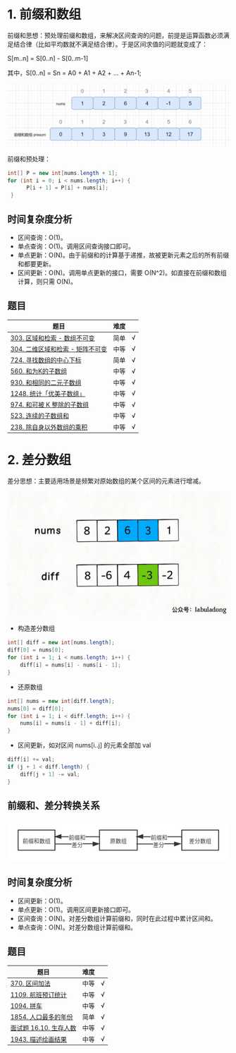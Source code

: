 # 1. 前缀和数组

前缀和思想：预处理前缀和数组，来解决区间查询的问题，前提是运算函数必须满足结合律（比如平均数就不满足结合律）。于是区间求值的问题就变成了：

S[m..n] = S[0..n] - S[0..m-1]

其中，S[0..n] = Sn = A0 + A1 + A2 + ... + An-1;

![prefix-sum.png](../../resources/prefix-sum.png)

前缀和预处理：

``` java
int[] P = new int[nums.length + 1];
for (int i = 0; i < nums.length; i++) {
      P[i + 1] = P[i] + nums[i];
 }
```

## 时间复杂度分析

- 区间查询：O(1)。
- 单点查询：O(1)。调用区间查询接口即可。
- 单点更新：O(N)。由于前缀和的计算基于递推，故被更新元素之后的所有前缀和都要更新。
- 区间更新：O(N)。调用单点更新的接口，需要 O(N^2)。如直接在前缀和数组计算，则只需 O(N)。

## 题目

|题目|难度||
|---|---|---|
|[303. 区域和检索 - 数组不可变](https://leetcode-cn.com/problems/range-sum-query-immutable/)|简单|√|
|[304. 二维区域和检索 - 矩阵不可变](https://leetcode-cn.com/problems/range-sum-query-2d-immutable/)|中等|√|
|[724. 寻找数组的中心下标](https://leetcode-cn.com/problems/find-pivot-index/)|简单|√|
|[560. 和为K的子数组](https://leetcode-cn.com/problems/subarray-sum-equals-k/)|中等|√|
|[930. 和相同的二元子数组](https://leetcode-cn.com/problems/binary-subarrays-with-sum/)|中等|√|
|[1248. 统计「优美子数组」](https://leetcode-cn.com/problems/count-number-of-nice-subarrays/)|中等|√|
|[974. 和可被 K 整除的子数组](https://leetcode-cn.com/problems/subarray-sums-divisible-by-k/)|中等|√|
|[523. 连续的子数组和](https://leetcode-cn.com/problems/continuous-subarray-sum/)|中等|√|
|[238. 除自身以外数组的乘积](https://leetcode-cn.com/problems/product-of-array-except-self/)|中等|√|

# 2. 差分数组

差分思想：主要适用场景是频繁对原始数组的某个区间的元素进行增减。

![diff.png](../../resources/diff.png)

- 构造差分数组

``` java
int[] diff = new int[nums.length];
diff[0] = nums[0];
for (int i = 1; i < nums.length; i++) {
    diff[i] = nums[i] - nums[i - 1];
}
```

- 还原数组

``` java
int[] nums = new int[diff.length];
nums[0] = diff[0];
for (int i = 1; i < diff.length; i++) {
    nums[i] = nums[i - 1] + diff[i];
}
```

- 区间更新，如对区间 nums[i..j] 的元素全部加 val

``` java
diff[i] += val;
if (j + 1 < diff.length) {
    diff[j + 1] -= val;
}
```

## 前缀和、差分转换关系

![prefix-diff.png](../../resources/prefix-diff.png)

## 时间复杂度分析

- 区间更新：O(1)。
- 单点更新：O(1)。调用区间更新接口即可。
- 区间查询：O(N)。对差分数组计算前缀和，同时在此过程中累计区间和。
- 单点查询：O(N)。对差分数组计算前缀和。

## 题目

|题目|难度||
|---|---|---|
|[370. 区间加法](https://leetcode-cn.com/problems/range-addition/)|中等|√|
|[1109. 航班预订统计](https://leetcode-cn.com/problems/corporate-flight-bookings/)|中等|√|
|[1094. 拼车](https://leetcode-cn.com/problems/car-pooling/)|中等|√|
|[1854. 人口最多的年份](https://leetcode-cn.com/problems/maximum-population-year/)|简单|√|
|[面试题 16.10. 生存人数](https://leetcode-cn.com/problems/living-people-lcci/)|中等|√|
|[1943. 描述绘画结果](https://leetcode-cn.com/problems/describe-the-painting/)|中等|√|
